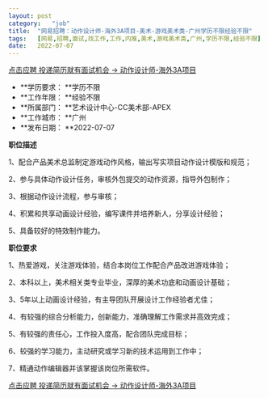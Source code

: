 ```yaml
---
layout:	post
category:	"job"
title:	"网易招聘：动作设计师-海外3A项目-美术-游戏美术类-广州学历不限经验不限"
tags:	[网易,招聘,面试,找工作,工作,内推,美术,游戏美术类,广州,学历不限,经验不限]
date:	2022-07-07
---
```


[点击应聘 投递简历就有面试机会 ->  动作设计师-海外3A项目](http://mobile.bole.netease.com/bole/boleDetail?id=39536&employeeId=346f03c3cda5f04c&key=all)



- **学历要求： **学历不限
- **工作年限： **经验不限
- **所属部门： **艺术设计中心-CC美术部-APEX
- **工作城市： **广州
- **发布日期： **2022-07-07



**职位描述**

1、配合产品美术总监制定游戏动作风格，输出写实项目动作设计模版和规范；

2、参与具体动作设计任务，审核外包提交的动作资源，指导外包制作；

3、根据动作设计流程，参与审核；

4、积累和共享动画设计经验，编写课件并培养新人，分享设计经验；

5、具备较好的特效制作能力。



**职位要求**

1、热爱游戏，关注游戏体验，结合本岗位工作配合产品改进游戏体验；

2、本科以上，美术相关类专业毕业，深厚的美术功底和动画设计基础；

3、5年以上动画设计经验，有主导团队开展设计工作经验者尤佳；

4、有较强的综合分析能力，创新能力，准确理解工作需求并高效完成；

5、有较强的责任心，工作投入度高，配合团队完成目标；

6、较强的学习能力，主动研究或学习新的技术运用到工作中；

7、精通动作编辑器并该掌握该岗位所需软件。



[点击应聘 投递简历就有面试机会 ->  动作设计师-海外3A项目](http://mobile.bole.netease.com/bole/boleDetail?id=39536&employeeId=346f03c3cda5f04c&key=all)